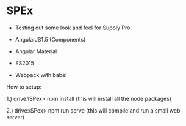 # SPEx

* Testing out some look and feel for Supply Pro.

* AngularJS1.5 (Components)

* Angular Material

* ES2015

* Webpack with babel

How to setup:

1.) drive:\SPex> npm install (this will install all the node packages) 

2.) drive:\SPex> npm run serve (this will compile and run a small web server)
